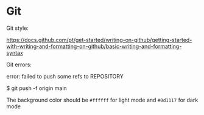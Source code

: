 # Git

Git style:

https://docs.github.com/pt/get-started/writing-on-github/getting-started-with-writing-and-formatting-on-github/basic-writing-and-formatting-syntax

Git errors:

error: failed to push some refs to REPOSITORY

$ git push -f origin main

The background color should be `#ffffff` for light mode and `#0d1117` for dark mode

